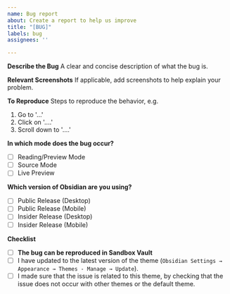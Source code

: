 ```yaml
---
name: Bug report
about: Create a report to help us improve
title: "[BUG]"
labels: bug
assignees: ''

---
```


**Describe the Bug**
A clear and concise description of what the bug is.

**Relevant Screenshots**
If applicable, add screenshots to help explain your problem.

**To Reproduce**
Steps to reproduce the behavior, e.g.
1. Go to '...'
2. Click on '....'
3. Scroll down to '....'

**In which mode does the bug occur?**
- [ ] Reading/Preview Mode
- [ ] Source Mode
- [ ] Live Preview

**Which version of Obsidian are you using?**
- [ ] Public Release (Desktop)
- [ ] Public Release (Mobile)
- [ ] Insider Release (Desktop)
- [ ] Insider Release (Mobile)

**Checklist**
- [ ] **The bug can be reproduced in Sandbox Vault**
- [ ] I have updated to the latest version of the theme (`Obsidian Settings → Appearance → Themes - Manage → Update`).
- [ ] I made sure that the issue is related to this theme, by checking that the issue does not occur with other themes or the default theme.
